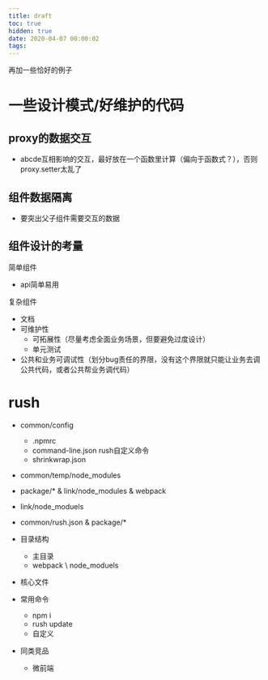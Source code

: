```yaml
---
title: draft
toc: true
hidden: true
date: 2020-04-07 00:00:02
tags:
---
```


再加一些恰好的例子

# 一些设计模式/好维护的代码
## proxy的数据交互
* abcde互相影响的交互，最好放在一个函数里计算（偏向于函数式？），否则proxy.setter太乱了

## 组件数据隔离
* 要突出父子组件需要交互的数据

## 组件设计的考量
简单组件
* api简单易用

复杂组件
* 文档
* 可维护性
  * 可拓展性（尽量考虑全面业务场景，但要避免过度设计）
  * 单元测试
* 公共和业务可调试性（划分bug责任的界限，没有这个界限就只能让业务去调公共代码，或者公共帮业务调代码）

# rush
* common/config
  * .npmrc
  * command-line.json rush自定义命令
  * shrinkwrap.json
* common/temp/node_modules
* package/* & link/node_modules & webpack
* link/node_moduels
* common/rush.json & package/*

* 目录结构
  * 主目录
  * webpack \ node_moduels
* 核心文件
* 常用命令
  * npm i
  * rush update
  * 自定义
* 同类竞品
  * 微前端
